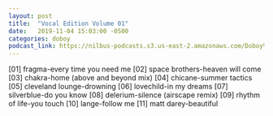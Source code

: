 ```yaml
---
layout: post
title:  "Vocal Edition Volume 01"
date:   2019-11-04 15:03:00 -0500
categories: doboy
podcast_link: https://nilbus-podcasts.s3.us-east-2.amazonaws.com/Doboy%20mix/Vocal%20Edition%20Volume%2001.mp3
---
```

[01] fragma-every time you need me
[02] space brothers-heaven will come
[03] chakra-home (above and beyond mix)
[04] chicane-summer tactics
[05] cleveland lounge-drowning
[06] lovechild-in my dreams
[07] silverblue-do you know
[08] delerium-silence (airscape remix)
[09] rhythm of life-you touch
[10] lange-follow me
[11] matt darey-beautiful
